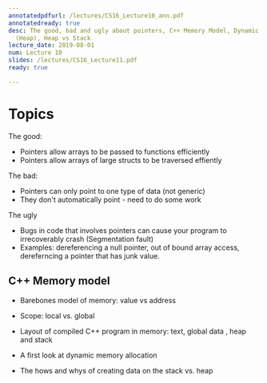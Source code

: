 ```yaml
---
annotatedpdfurl: /lectures/CS16_Lecture10_ann.pdf
annotatedready: true
desc: The good, bad and ugly about pointers, C++ Memory Model, Dynamic memory allocation
  (Heap), Heap vs Stack
lecture_date: 2019-08-01
num: Lecture 10
slides: /lectures/CS16_Lecture11.pdf
ready: true

---
```


<!--

# Code from lecture

<https://github.com/ucsb-cs16-s19-nichols/code-from-class/tree/master/05-07>

# Stuff I wrote on the "whiteboard"

Go here and click on the appropriate date:
<https://1drv.ms/o/s!AlgIeD1urAgmgQHsG_JzMJgKHx9V>

-->

# Topics

The good:

* Pointers allow arrays to be passed to functions efficiently
* Pointers allow arrays of large structs to be traversed effiently

The bad:

* Pointers can only point to one type of data (not generic)
* They don't automatically point - need to do some work

The ugly

* Bugs in code that involves pointers can cause your program to irrecoverably crash (Segmentation fault)
* Examples: dereferencing a null pointer, out of bound array access, dereferncing a pointer that has junk value.

## C++ Memory model
* Barebones model of memory: value vs address
* Scope: local vs. global
* Layout of compiled C++ program in memory: text, global data , heap and stack


* A first look at dynamic memory allocation
* The hows and whys of creating data on the stack vs. heap
